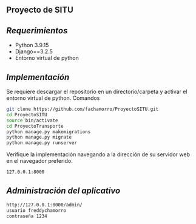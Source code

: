 ## Proyecto de SITU

## _Requerimientos_

- Python 3.9.15
- Django==3.2.5
- Entorno virtual de python 


## _Implementación_
Se requiere descargar el repositorio en un directorio/carpeta y activar el entorno virtual de python.
Comandos
```sh
git clone https://github.com/fachamorro/ProyectoSITU.git
cd ProyectoSITU
source bin/activate
cd ProyectoTransporte
python manage.py makemigrations
python manage.py migrate
python manage.py runserver
```
Verifique la implementación navegando a la dirección de su servidor web en el navegador preferido.

```sh
127.0.0.1:8000
```
## _Administración del aplicativo_

```sh
http://127.0.0.1:8000/admin/
usuario freddychamorro
contraseña 1234
```
